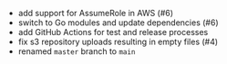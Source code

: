 * add support for AssumeRole in AWS (#6)
* switch to Go modules and update dependencies (#6)
* add GitHub Actions for test and release processes
* fix s3 repository uploads resulting in empty files (#4)
* renamed `master` branch to `main`

